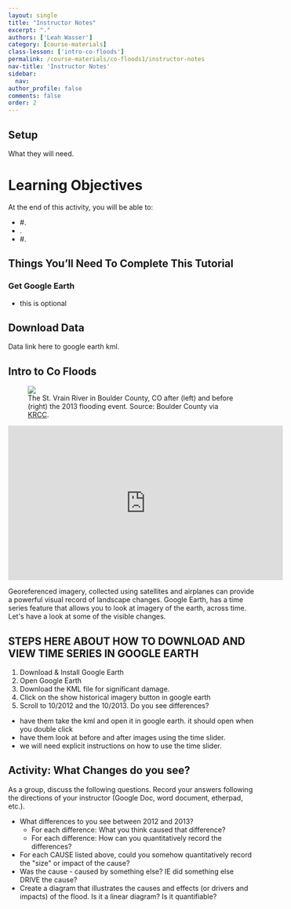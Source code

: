 ```yaml
---
layout: single
title: "Instructor Notes"
excerpt: "."
authors: ['Leah Wasser']
category: [course-materials]
class-lesson: ['intro-co-floods']
permalink: /course-materials/co-floods1/instructor-notes
nav-title: 'Instructor Notes'
sidebar:
  nav:
author_profile: false
comments: false
order: 2
---
```



## Setup

What they will need.


<div class='notice--success' markdown="1">

# Learning Objectives
At the end of this activity, you will be able to:

* #.
*  .
* #.

## Things You’ll Need To Complete This Tutorial

### Get Google Earth

* this is optional

## Download Data

Data link here to google earth kml.

  </div>

## Intro to Co Floods

<figure>
 <a href="{{ site.url }}{{ site.baseurl }}/images/course-materials/geog-4100-5100/intro-co-floods/N_St_Vrain_before_after_CreditBoulderCo.jpg">
 <img src="{{ site.url }}{{ site.baseurl }}/images/course-materials/geog-4100-5100/intro-co-floods/N_St_Vrain_before_after_CreditBoulderCo.jpg"></a>
 <figcaption> The St. Vrain River in Boulder County, CO after (left) and before
 (right) the 2013 flooding event.  Source: Boulder County via <a href="http://krcc.org/post/post-flood-planning-boulder-county" target="_blank"> KRCC</a>.
 </figcaption>
</figure>

<iframe width="560" height="315" src="https://www.youtube.com/embed/bUcWERTM-OA?rel=0&loop=1" frameborder="0" allowfullscreen></iframe>

Georeferenced imagery, collected using satellites and airplanes can provide a powerful
visual record of landscape changes. Google Earth, has a time series feature that
allows you to look at imagery of the earth, across time. Let's have a look at some
of the visible changes.


## STEPS HERE ABOUT HOW TO DOWNLOAD AND VIEW TIME SERIES IN GOOGLE EARTH

1. Download & Install Google Earth
2. Open Google Earth
3. Download the KML file for significant damage.
4. Click on the show historical imagery button in google earth <screen shot of nav bar>
5. Scroll to 10/2012 and the 10/2013. Do you see differences?

* have them take the kml and open it in google earth. it should open when you double click
* have them look at before and after images using the time slider.
* we will need explicit instructions on how to use the time slider.


<div class="notice--warning" markdown="1">

## Activity: What Changes do you see?

As a group, discuss the following questions. Record your answers following the
directions of your instructor (Google Doc, word document, etherpad, etc.).

* What differences to you see between 2012 and 2013?
  * For each difference: What you think caused that difference?
  * For each difference: How can you quantitatively record the differences?
* For each CAUSE listed above, could you somehow quantitatively record the "size" or impact of the cause?
* Was the cause - caused by something else? IE did something else DRIVE the cause?
* Create a diagram that illustrates the causes and effects (or drivers and impacts) of the flood. Is it a linear diagram? Is it quantifiable?
</div>
